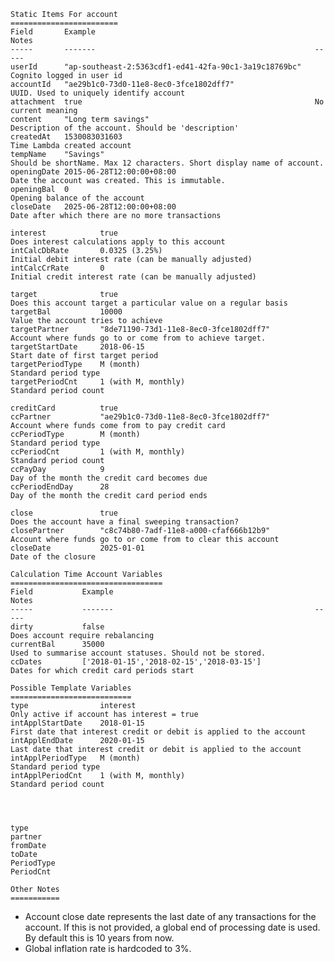     Static Items For account
    ========================
    Field       Example                                                 Notes
    -----       -------                                                 -----
    userId      "ap-southeast-2:5363cdf1-ed41-42fa-90c1-3a19c18769bc"   Cognito logged in user id
    accountId   "ae29b1c0-73d0-11e8-8ec0-3fce1802dff7"                  UUID. Used to uniquely identify account
    attachment  true                                                    No current meaning
    content     "Long term savings"                                     Description of the account. Should be 'description'
    createdAt   1530083031603                                           Time Lambda created account
    tempName    "Savings"                                               Should be shortName. Max 12 characters. Short display name of account.
    openingDate 2015-06-28T12:00:00+08:00                               Date the account was created. This is immutable.
    openingBal  0                                                       Opening balance of the account
    closeDate   2025-06-28T12:00:00+08:00                               Date after which there are no more transactions
    
    interest            true                                            Does interest calculations apply to this account
    intCalcDbRate       0.0325 (3.25%)                                  Initial debit interest rate (can be manually adjusted)
    intCalcCrRate       0                                               Initial credit interest rate (can be manually adjusted)

    target              true                                            Does this account target a particular value on a regular basis
    targetBal           10000                                           Value the account tries to achieve
    targetPartner       "8de71190-73d1-11e8-8ec0-3fce1802dff7"          Account where funds go to or come from to achieve target. 
    targetStartDate     2018-06-15                                      Start date of first target period
    targetPeriodType    M (month)                                       Standard period type
    targetPeriodCnt     1 (with M, monthly)                             Standard period count

    creditCard          true
    ccPartner           "ae29b1c0-73d0-11e8-8ec0-3fce1802dff7"          Account where funds come from to pay credit card 
    ccPeriodType        M (month)                                       Standard period type
    ccPeriodCnt         1 (with M, monthly)                             Standard period count
    ccPayDay            9                                               Day of the month the credit card becomes due
    ccPeriodEndDay      28                                              Day of the month the credit card period ends

    close               true                                            Does the account have a final sweeping transaction?
    closePartner        "c8c74b80-7adf-11e8-a000-cfaf666b12b9"          Account where funds go to or come from to clear this account 
    closeDate           2025-01-01                                      Date of the closure

    Calculation Time Account Variables
    ==================================
    Field           Example                                             Notes
    -----           -------                                             -----
    dirty           false                                               Does account require rebalancing
    currentBal      35000                                               Used to summarise account statuses. Should not be stored.    
    ccDates         ['2018-01-15','2018-02-15','2018-03-15']            Dates for which credit card periods start

    Possible Template Variables
    ===========================
    type                interest                                        Only active if account has interest = true
    intApplStartDate    2018-01-15                                      First date that interest credit or debit is applied to the account
    intApplEndDate      2020-01-15                                      Last date that interest credit or debit is applied to the account
    intApplPeriodType   M (month)                                       Standard period type
    intApplPeriodCnt    1 (with M, monthly)                             Standard period count




    type
    partner
    fromDate
    toDate
    PeriodType
    PeriodCnt

    Other Notes
    ===========
- Account close date represents the last date of any transactions for the account. If this is not provided, a global end of processing date is used. By default this is 10 years from now.
- Global inflation rate is hardcoded to 3%.
